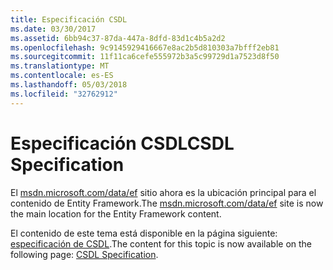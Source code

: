 ```yaml
---
title: Especificación CSDL
ms.date: 03/30/2017
ms.assetid: 6bb94c37-87da-447a-8dfd-83d1c4b5a2d2
ms.openlocfilehash: 9c9145929416667e8ac2b5d810303a7bfff2eb81
ms.sourcegitcommit: 11f11ca6cefe555972b3a5c99729d1a7523d8f50
ms.translationtype: MT
ms.contentlocale: es-ES
ms.lasthandoff: 05/03/2018
ms.locfileid: "32762912"
---
```

# <a name="csdl-specification"></a><span data-ttu-id="be77c-102">Especificación CSDL</span><span class="sxs-lookup"><span data-stu-id="be77c-102">CSDL Specification</span></span>
<span data-ttu-id="be77c-103">El [msdn.microsoft.com/data/ef](http://msdn.microsoft.com/data/ef) sitio ahora es la ubicación principal para el contenido de Entity Framework.</span><span class="sxs-lookup"><span data-stu-id="be77c-103">The [msdn.microsoft.com/data/ef](http://msdn.microsoft.com/data/ef) site is now the main location for the Entity Framework content.</span></span>  
  
 <span data-ttu-id="be77c-104">El contenido de este tema está disponible en la página siguiente: [especificación de CSDL](http://msdn.microsoft.com/data/jj652004).</span><span class="sxs-lookup"><span data-stu-id="be77c-104">The content for this topic is now available on the following page: [CSDL Specification](http://msdn.microsoft.com/data/jj652004).</span></span>
